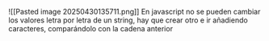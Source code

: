 
![[Pasted image 20250430135711.png]]
En javascript no se pueden cambiar los valores letra por letra de un string, hay que crear otro e ir añadiendo caracteres, comparándolo con la cadena anterior